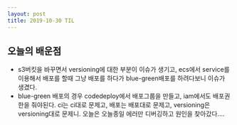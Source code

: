 ```yaml
---
layout: post
title: 2019-10-30 TIL
---
```

## 오늘의 배운점
- s3버킷을 바꾸면서 versioning에 대한 부분이 이슈가 생기고, ecs에서 service를 이용해서 배포를 할때 그냥 배포를 하다가 blue-green배포를 하려다보니 이슈가 생겼다.
- blue-green 배포의 경우 codedeploy에서 배포그룹을 만들고, iam에서도 배포권한을 줘야된다. ci는 ci대로 문제고, 배포는 배포대로 문제고, versioning은 versioning대로 문제니. 오늘은 오늘종일 에러만 디버깅하고 원인을 찾아갔다....
